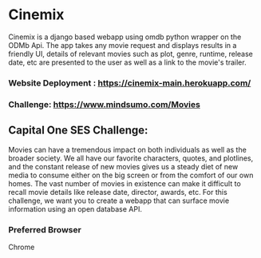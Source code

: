 # Cinemix 
Cinemix is a django based webapp using omdb python wrapper on the ODMb Api. The app takes any movie request and displays results in a friendly UI, details of relevant movies such as plot,
genre, runtime, release date, etc are presented to the user as well as a link to the movie's trailer.
### Website Deployment : https://cinemix-main.herokuapp.com/
### Challenge: https://www.mindsumo.com/Movies
## Capital One SES Challenge:
Movies can have a tremendous impact on both individuals as well as the broader society. We all have our favorite characters, quotes, and plotlines, and the constant release of 
new movies gives us a steady diet of new media to consume either on the big screen or from the comfort of our own homes. 
The vast number of movies in existence can make it difficult to recall movie details like release date, director, awards, etc. For this challenge, we want you to create a webapp 
that can surface movie information using an open database API. 

### Preferred Browser
Chrome

